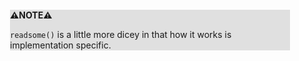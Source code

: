 <div style="margin:2em; background-color: #e0e0e0;">

<strong>⚠️NOTE️️️⚠️</strong>

`readsome()` is a little more dicey in that how it works is implementation specific.
</div>

